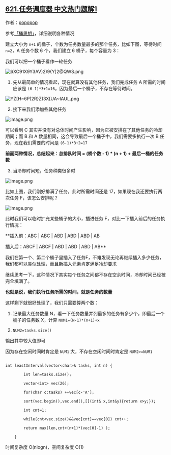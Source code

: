 ## [621.任务调度器 中文热门题解1](https://leetcode.cn/problems/task-scheduler/solutions/100000/tong-zi-by-popopop)

作者：[popopop](https://leetcode.cn/u/popopop)

参考[「桶思想」](https://leetcode-cn.com/problems/task-scheduler/solution/tong-si-xiang-jian-ji-gao-xiao-by-hzhu212/)，详细说明各种情况
建立大小为 `n+1` 的桶子，个数为任务数量最多的那个任务，比如下图，等待时间 `n=2`，A 任务个数 6 个，我们建立 6 桶子，每个容量为 3：
我们可以把一个桶子看作一轮任务

![6XC91X9Y3AV)2)9{Y\]2@QWS.png](https://pic.leetcode-cn.com/3829ac05bf1b5321849443021b5ea779495ddbfecd6d6bdca3126494ab477c9a-6XC91X9Y3AV\)2\)9%7BY%5D2@QWS.png)

1. 先从最简单的情况看起，现在就算没有其他任务，我们完成任务 A 所需的时间应该是 `(6-1)*3+1=16`，因为最后一个桶子，不存在等待时间。


![YZ\[H~6P)2R}Z(3X\[UA~IAUL.png](https://pic.leetcode-cn.com/3ddb0bb07ff1f09b74da021b8bc1ce77055cf2078d37790d9ca5880b13d0c5a6-YZ%5BH~6P\)2R%7DZ\(3X%5BUA~IAUL.png)

2. 接下来我们添加些其他任务

![image.png](https://pic.leetcode-cn.com/8993d48fb4109d5d207f135bf73e10fd22c898c25113e5fa09bc91829790f9a0-image.png)

可以看到 C 其实并没有对总体时间产生影响，因为它被安排在了其他任务的冷却期间；而 B 和 A 数量相同，这会导致最后一个桶子中，我们需要多执行一次 B 任务，现在我们需要的时间是 `(6-1)*3+2=17`

**前面两种情况，总结起来：总排队时间 = (桶个数 - 1) * (n + 1) + 最后一桶的任务数**

3. 当冷却时间短，任务种类很多时

![image.png](https://pic.leetcode-cn.com/c6a573fa1a4da75c6c6c38113b4ad11ae7b8a1aa8ef714b8416a9bc338797ce0-image.png)

比如上图，我们刚好排满了任务，此时所需时间还是 17，如果现在我还要执行两次任务 F，该怎么安排呢？

![image.png](https://pic.leetcode-cn.com/893c01db5923889a865d7a4fe71de22b9519fc5a673473196ab58f26c1073ed2-image.png)

此时我们可以临时扩充某些桶子的大小，插进任务 F，对比一下插入前后的任务执行情况：
**插入前：ABC | ABC | ABD | ABD | ABD | AB
插入后：ABCF | ABCF | ABD | ABD | ABD | AB**
我们在第一个、第二个桶子里插入了任务F，不难发现无论再继续插入多少任务，我们都可以类似处理，而且新插入元素肯定满足冷却要求
继续思考一下，这种情况下其实每个任务之间都不存在空余时间，冷却时间已经被完全填满了。
**也就是说，我们执行任务所需的时间，就是任务的数量**

这样剩下就很好处理了，我们只需要算两个数：
1. 记录最大任务数量 N，看一下任务数量并列最多的任务有多少个，即最后一个桶子的任务数 X，计算 `NUM1=(N-1)*(n+1)+x`
2. `NUM2=tasks.size()`
输出其中较大值即可
因为存在空闲时间时肯定是 `NUM1` 大，不存在空闲时间时肯定是 `NUM2>=NUM1`

```
int leastInterval(vector<char>& tasks, int n) {
        int len=tasks.size();
        vector<int> vec(26);
        for(char c:tasks) ++vec[c-'A'];
        sort(vec.begin(),vec.end(),[](int& x,int&y){return x>y;});
        int cnt=1;
        while(cnt<vec.size()&&vec[cnt]==vec[0]) cnt++;
        return max(len,cnt+(n+1)*(vec[0]-1) );
    }
```
时间复杂度 O(nlogn)，空间复杂度 O(1)